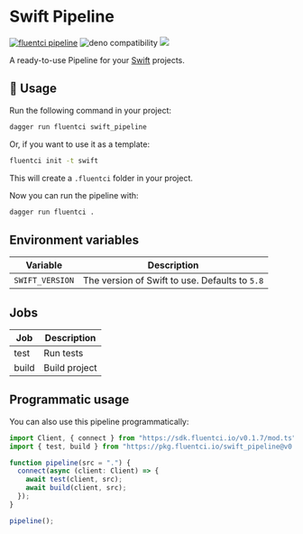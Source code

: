 # Swift Pipeline

[![fluentci pipeline](https://img.shields.io/badge/dynamic/json?label=pkg.fluentci.io&labelColor=%23000&color=%23460cf1&url=https%3A%2F%2Fapi.fluentci.io%2Fv1%2Fpipeline%2Fswift_pipeline&query=%24.version)](https://pkg.fluentci.io/swift_pipeline)
![deno compatibility](https://shield.deno.dev/deno/^1.34)
[![](https://img.shields.io/codecov/c/gh/fluent-ci-templates/swift-pipeline)](https://codecov.io/gh/fluent-ci-templates/swift-pipeline)

A ready-to-use Pipeline for your [Swift](https://www.swift.org/) projects.

## 🚀 Usage

Run the following command in your project:

```bash
dagger run fluentci swift_pipeline
```

Or, if you want to use it as a template:

```bash
fluentci init -t swift
```

This will create a `.fluentci` folder in your project.

Now you can run the pipeline with:

```bash
dagger run fluentci .
```

## Environment variables

| Variable        | Description                                    |
| --------------- | ---------------------------------------------- |
| `SWIFT_VERSION` | The version of Swift to use. Defaults to `5.8` |

## Jobs

| Job       | Description   |
| --------- | ------------- |
| test      | Run tests     |
| build     | Build project |

## Programmatic usage

You can also use this pipeline programmatically:

```ts
import Client, { connect } from "https://sdk.fluentci.io/v0.1.7/mod.ts";
import { test, build } from "https://pkg.fluentci.io/swift_pipeline@v0.3.0/mod.ts";

function pipeline(src = ".") {
  connect(async (client: Client) => {
    await test(client, src);
    await build(client, src);
  });
}

pipeline();
```
